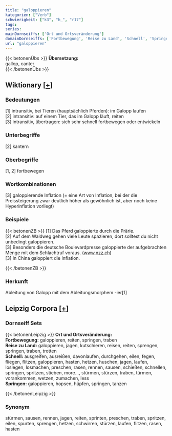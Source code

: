 ```yaml
---
title: "galoppieren"
kategorien: ["Verb"]
schwierigkeit: ["k3", "h_", "r17"]
tags:
series:
mainDornseiffs: ['Ort und Ortsveränderung']
domainDornseiffs: ['Fortbewegung', 'Reise zu Land', 'Schnell', 'Springen']
url: "galoppieren"
---
```


{{< betonenÜbs >}}
**Übersetzung:**  
gallop, canter  
{{< /betonenÜbs >}}

## Wiktionary [[+](https://de.wiktionary.org/wiki/galoppieren)]

### Bedeutungen
[1] intransitiv, bei Tieren (hauptsächlich Pferden): im Galopp laufen  
[2] intransitiv: auf einem Tier, das im Galopp läuft, reiten  
[3] intransitiv, übertragen: sich sehr schnell fortbewegen oder entwickeln  

### Unterbegriffe
[2] kantern  

### Oberbegriffe
[1, 2] fortbewegen  

### Wortkombinationen
[3] galoppierende Inflation (= eine Art von Inflation, bei der die Preissteigerung zwar deutlich höher als gewöhnlich ist, aber noch keine Hyperinflation vorliegt)  

### Beispiele
{{< betonenZB >}}
[1] Das Pferd galoppierte durch die Prärie.  
[2] Auf dem Waldweg gehen viele Leute spazieren, dort solltest du nicht unbedingt galoppieren.  
[3] Besonders die deutsche Boulevardpresse galoppierte der aufgebrachten Menge mit dem Schlachtruf voraus. (www.nzz.ch)  
[3] In China galoppiert die Inflation.  

{{< /betonenZB >}}
### Herkunft
Ableitung von Galopp mit dem Ableitungsmorphem -ier[1]  


## Leipzig Corpora [[+](https://corpora.uni-leipzig.de/en/res?word=galoppieren&corpusId=deu_newscrawl-public_2018)]

### Dornseiff Sets
{{< betonenLeipzig >}}
**Ort und Ortsveränderung:**  
**Fortbewegung:** galoppieren, reiten, springen, traben  
**Reise zu Land:** galoppieren, jagen, kutschieren, reisen, reiten, sprengen, springen, traben, trotten  
**Schnell:** ausgreifen, ausreißen, davonlaufen, durchgehen, eilen, fegen, fliegen, flitzen, galoppieren, hasten, hetzen, huschen, jagen, laufen, loslegen, losmachen, preschen, rasen, rennen, sausen, schießen, schnellen, springen, spritzen, stieben, more..., stürmen, stürzen, traben, türmen, vorankommen, wetzen, zumachen, less  
**Springen:** galoppieren, hopsen, hüpfen, springen, tanzen  

{{< /betonenLeipzig >}}

### Synonym
stürmen, sausen, rennen, jagen, reiten, sprinten, preschen, traben, spritzen, eilen, spurten, sprengen, hetzen, schwirren, stürzen, laufen, flitzen, rasen, hasten

